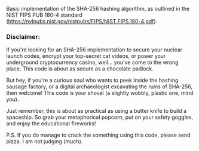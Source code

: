 Basic implementation of the SHA-256 hashing algorithm, as outlined in the NIST FIPS PUB 180-4 standard (https://nvlpubs.nist.gov/nistpubs/FIPS/NIST.FIPS.180-4.pdf). 

### Disclaimer: 

If you're looking for an SHA-256 implementation to secure your nuclear launch codes, encrypt your top-secret cat videos, or power your underground cryptocurrency casino, well... you've come to the wrong place. This code is about as secure as a chocolate padlock.

But hey, if you're a curious soul who wants to peek inside the hashing sausage factory, or a digital archaeologist excavating the ruins of SHA-256, then welcome! This code is your shovel (a slightly wobbly, plastic one, mind you).

Just remember, this is about as practical as using a butter knife to build a spaceship. So grab your metaphorical popcorn, put on your safety goggles, and enjoy the educational fireworks!

P.S. If you do manage to crack the something using this code, please send pizza. I am not judging (much).
